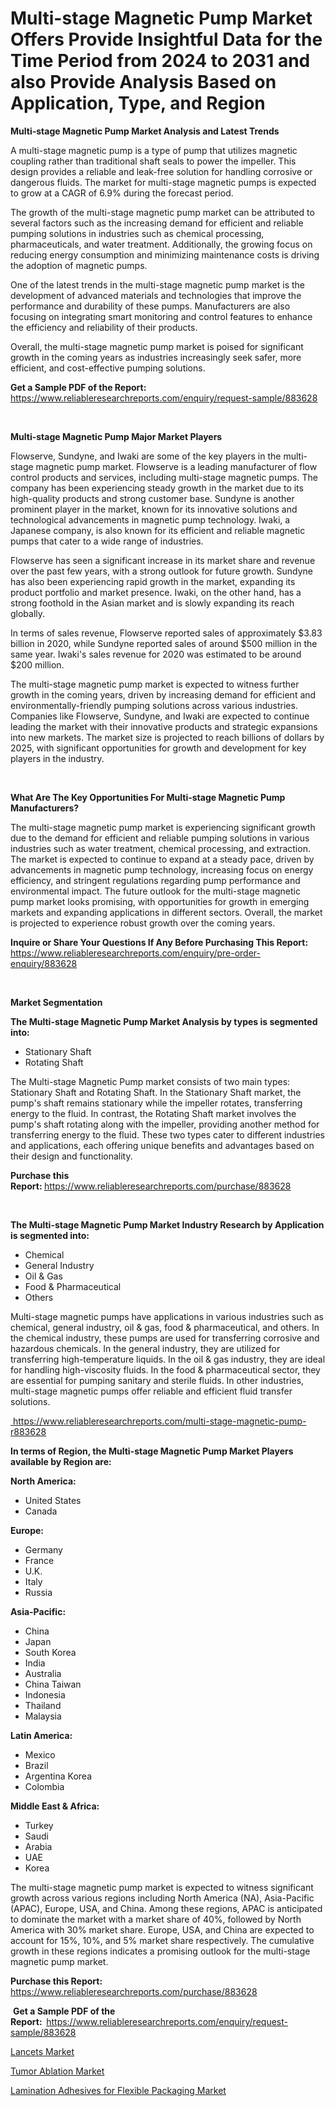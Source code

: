 <p><h1>Multi-stage Magnetic Pump Market Offers Provide Insightful Data for the Time Period from 2024 to 2031 and also Provide Analysis Based on Application, Type, and Region</h1></p><p><strong>Multi-stage Magnetic Pump Market Analysis and Latest Trends</strong></p>
<p><p>A multi-stage magnetic pump is a type of pump that utilizes magnetic coupling rather than traditional shaft seals to power the impeller. This design provides a reliable and leak-free solution for handling corrosive or dangerous fluids. The market for multi-stage magnetic pumps is expected to grow at a CAGR of 6.9% during the forecast period.</p><p>The growth of the multi-stage magnetic pump market can be attributed to several factors such as the increasing demand for efficient and reliable pumping solutions in industries such as chemical processing, pharmaceuticals, and water treatment. Additionally, the growing focus on reducing energy consumption and minimizing maintenance costs is driving the adoption of magnetic pumps.</p><p>One of the latest trends in the multi-stage magnetic pump market is the development of advanced materials and technologies that improve the performance and durability of these pumps. Manufacturers are also focusing on integrating smart monitoring and control features to enhance the efficiency and reliability of their products.</p><p>Overall, the multi-stage magnetic pump market is poised for significant growth in the coming years as industries increasingly seek safer, more efficient, and cost-effective pumping solutions.</p></p>
<p><strong>Get a Sample PDF of the Report:&nbsp;</strong> <a href="https://www.reliableresearchreports.com/enquiry/request-sample/883628">https://www.reliableresearchreports.com/enquiry/request-sample/883628</a></p>
<p>&nbsp;</p>
<p><strong>Multi-stage Magnetic Pump Major Market Players</strong></p>
<p><p>Flowserve, Sundyne, and Iwaki are some of the key players in the multi-stage magnetic pump market. Flowserve is a leading manufacturer of flow control products and services, including multi-stage magnetic pumps. The company has been experiencing steady growth in the market due to its high-quality products and strong customer base. Sundyne is another prominent player in the market, known for its innovative solutions and technological advancements in magnetic pump technology. Iwaki, a Japanese company, is also known for its efficient and reliable magnetic pumps that cater to a wide range of industries.</p><p>Flowserve has seen a significant increase in its market share and revenue over the past few years, with a strong outlook for future growth. Sundyne has also been experiencing rapid growth in the market, expanding its product portfolio and market presence. Iwaki, on the other hand, has a strong foothold in the Asian market and is slowly expanding its reach globally.</p><p>In terms of sales revenue, Flowserve reported sales of approximately $3.83 billion in 2020, while Sundyne reported sales of around $500 million in the same year. Iwaki's sales revenue for 2020 was estimated to be around $200 million.</p><p>The multi-stage magnetic pump market is expected to witness further growth in the coming years, driven by increasing demand for efficient and environmentally-friendly pumping solutions across various industries. Companies like Flowserve, Sundyne, and Iwaki are expected to continue leading the market with their innovative products and strategic expansions into new markets. The market size is projected to reach billions of dollars by 2025, with significant opportunities for growth and development for key players in the industry.</p></p>
<p>&nbsp;</p>
<p><strong>What Are The Key Opportunities For Multi-stage Magnetic Pump Manufacturers?</strong></p>
<p><p>The multi-stage magnetic pump market is experiencing significant growth due to the demand for efficient and reliable pumping solutions in various industries such as water treatment, chemical processing, and extraction. The market is expected to continue to expand at a steady pace, driven by advancements in magnetic pump technology, increasing focus on energy efficiency, and stringent regulations regarding pump performance and environmental impact. The future outlook for the multi-stage magnetic pump market looks promising, with opportunities for growth in emerging markets and expanding applications in different sectors. Overall, the market is projected to experience robust growth over the coming years.</p></p>
<p><strong>Inquire or Share Your Questions If Any Before Purchasing This Report:</strong> <a href="https://www.reliableresearchreports.com/enquiry/pre-order-enquiry/883628">https://www.reliableresearchreports.com/enquiry/pre-order-enquiry/883628</a></p>
<p>&nbsp;</p>
<p><strong>Market Segmentation</strong></p>
<p><strong>The Multi-stage Magnetic Pump Market Analysis by types is segmented into:</strong></p>
<p><ul><li>Stationary Shaft</li><li>Rotating Shaft</li></ul></p>
<p><p>The Multi-stage Magnetic Pump market consists of two main types: Stationary Shaft and Rotating Shaft. In the Stationary Shaft market, the pump's shaft remains stationary while the impeller rotates, transferring energy to the fluid. In contrast, the Rotating Shaft market involves the pump's shaft rotating along with the impeller, providing another method for transferring energy to the fluid. These two types cater to different industries and applications, each offering unique benefits and advantages based on their design and functionality.</p></p>
<p><strong>Purchase this Report:&nbsp;</strong><a href="https://www.reliableresearchreports.com/purchase/883628">https://www.reliableresearchreports.com/purchase/883628</a></p>
<p>&nbsp;</p>
<p><strong>The Multi-stage Magnetic Pump Market Industry Research by Application is segmented into:</strong></p>
<p><ul><li>Chemical</li><li>General Industry</li><li>Oil & Gas</li><li>Food & Pharmaceutical</li><li>Others</li></ul></p>
<p><p>Multi-stage magnetic pumps have applications in various industries such as chemical, general industry, oil & gas, food & pharmaceutical, and others. In the chemical industry, these pumps are used for transferring corrosive and hazardous chemicals. In the general industry, they are utilized for transferring high-temperature liquids. In the oil & gas industry, they are ideal for handling high-viscosity fluids. In the food & pharmaceutical sector, they are essential for pumping sanitary and sterile fluids. In other industries, multi-stage magnetic pumps offer reliable and efficient fluid transfer solutions.</p></p>
<p><a href="https://www.reliableresearchreports.com/multi-stage-magnetic-pump-r883628">&nbsp;https://www.reliableresearchreports.com/multi-stage-magnetic-pump-r883628</a></p>
<p><strong>In terms of Region, the Multi-stage Magnetic Pump Market Players available by Region are:</strong></p>
<p>
    <p> <strong> North America: </strong>
        <ul>
            <li>United States</li>
            <li>Canada</li>
        </ul>
        </p> 
    <p> <strong> Europe: </strong>
        <ul>
            <li>Germany</li>
            <li>France</li>
            <li>U.K.</li>
            <li>Italy</li>
            <li>Russia</li>
        </ul>
        </p> 
    <p> <strong> Asia-Pacific: </strong>
        <ul>
            <li>China</li>
            <li>Japan</li>
            <li>South Korea</li>
            <li>India</li>
            <li>Australia</li>
            <li>China Taiwan</li>
            <li>Indonesia</li>
            <li>Thailand</li>
            <li>Malaysia</li>
        </ul>
        </p> 
    <p> <strong> Latin America: </strong>
        <ul>
            <li>Mexico</li>
            <li>Brazil</li>
            <li>Argentina Korea</li>
            <li>Colombia</li>
        </ul>
        </p> 
    <p> <strong> Middle East & Africa: </strong>
        <ul>
            <li>Turkey</li>
            <li>Saudi</li>
            <li>Arabia</li>
            <li>UAE</li>
            <li>Korea</li>
        </ul>
    </p>
    </p>
<p><p>The multi-stage magnetic pump market is expected to witness significant growth across various regions including North America (NA), Asia-Pacific (APAC), Europe, USA, and China. Among these regions, APAC is anticipated to dominate the market with a market share of 40%, followed by North America with 30% market share. Europe, USA, and China are expected to account for 15%, 10%, and 5% market share respectively. The cumulative growth in these regions indicates a promising outlook for the multi-stage magnetic pump market.</p></p>
<p><strong>Purchase this Report: </strong><a href="https://www.reliableresearchreports.com/purchase/883628">https://www.reliableresearchreports.com/purchase/883628</a></p>
<p>&nbsp;<strong>Get a Sample PDF of the Report:&nbsp;&nbsp;</strong><a href="https://www.reliableresearchreports.com/enquiry/request-sample/883628">https://www.reliableresearchreports.com/enquiry/request-sample/883628</a></p>
<p><strong></strong></p>
<p><p><a href="https://angry-finch-aaf.notion.site/Lancets-Market-Analysis-and-Sze-Forecasted-for-period-from-2024-to-2031-3371ed21ebfa4afd8f34529d07e84e94">Lancets Market</a></p><p><a href="https://chivalrous-flock-a86.notion.site/Tumor-Ablation-Market-Insight-Market-Trends-Growth-Forecasted-from-2024-TO-2031-02c15f3b34c4400a8308d39fafeebcde">Tumor Ablation Market</a></p><p><a href="https://circular-yam-9b9.notion.site/Analyzing-Lamination-Adhesives-for-Flexible-Packaging-Market-Global-Industry-Perspective-and-Foreca-6091554158bb4562ac32069896498084">Lamination Adhesives for Flexible Packaging Market</a></p></p>